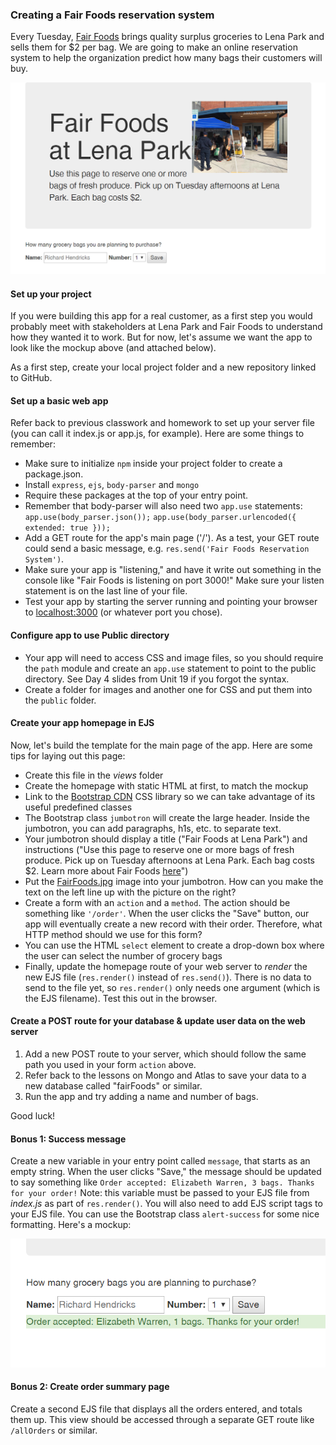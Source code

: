### Creating a Fair Foods reservation system

Every Tuesday, [Fair Foods](http://www.fairfoods.org/index.php?page=food_rescue.htm) brings quality surplus groceries to Lena Park and sells them for $2 per bag. We are going to make an online reservation system to help the organization predict how many bags their customers will buy.

![FairFoodsMockup.png](./public/images/mockups/FairFoodsMockup.png)

#### Set up your project
If you were building this app for a real customer, as a first step you would probably meet with stakeholders at Lena Park and Fair Foods to understand how they wanted it to work. But for now, let's assume we want the app to look like the mockup above (and attached below).

As a first step, create your local project folder and a new repository linked to GitHub. 

#### Set up a basic web app
Refer back to previous classwork and homework to set up your server file (you can call it index.js or app.js, for example). Here are some things to remember:

* Make sure to initialize `npm` inside your project folder to create a package.json.
* Install `express`, `ejs`, `body-parser` and `mongo`
* Require these packages at the top of your entry point.
* Remember that body-parser will also need two `app.use` statements:  
`app.use(body_parser.json());`
`app.use(body_parser.urlencoded({ extended: true }));`  
* Add a GET route for the app's main page ('/'). As a test, your GET route could send a basic message, e.g. `res.send('Fair Foods Reservation System')`.
* Make sure your app is "listening," and have it write out something in the console like "Fair Foods is listening on port 3000!" Make sure your listen statement is on the last line of your file.
* Test your app by starting the server running and pointing your browser to [localhost:3000](http://localhost:3000/) (or whatever port you chose).

#### Configure app to use Public directory
* Your app will need to access CSS and image files, so you should require the `path` module and create an `app.use` statement to point to the public directory. See Day 4 slides from Unit 19 if you forgot the syntax.
* Create a folder for images and another one for CSS and put them into the `public` folder.

#### Create your app homepage in EJS
Now, let's build the template for the main page of the app.  Here are some tips for laying out this page:

* Create this file in the _views_ folder
* Create the homepage with static HTML at first, to match the mockup
* Link to the [Bootstrap CDN](https://getbootstrap.com/docs/4.5/getting-started/introduction/) CSS library so we can take advantage of its useful predefined classes
* The Bootstrap class `jumbotron` will create the large header.  Inside the jumbotron, you can add paragraphs, h1s, etc. to separate text.
* Your jumbotron should display a title ("Fair Foods at Lena Park") and instructions ("Use this page to reserve one or more bags of fresh produce. Pick up on Tuesday afternoons at Lena Park. Each bag costs $2. Learn more about Fair Foods [here](http://www.fairfoods.org/index.php?page=food_rescue.htm)")
* Put the [FairFoods.jpg](public/images/logos/FairFoods.jpg) image into your jumbotron. How can you make the text on the left line up with the picture on the right?
* Create a form with an `action` and a `method`. The action should be something like `'/order'`. When the user clicks the "Save" button, our app will eventually create a new record with their order. Therefore, what HTTP method should we use for this form?
* You can use the HTML `select` element to create a drop-down box where the user can select the number of grocery bags
* Finally, update the homepage route of your web server to _render_ the new EJS file (`res.render()` instead of `res.send()`). There is no data to send to the file yet, so `res.render()` only needs one argument (which is the EJS filename). Test this out in the browser.

#### Create a POST route for your database & update user data on the web server
1. Add a new POST route to your server, which should follow the same path you used in your form `action` above.
2. Refer back to the lessons on Mongo and Atlas to save your data to a new database called "fairFoods" or similar.
3. Run the app and try adding a name and number of bags.  

Good luck!


#### Bonus 1: Success message
Create a new variable in your entry point called `message`, that starts as an empty string. When the user clicks "Save," the message should be updated to say something like `Order accepted: Elizabeth Warren, 3 bags. Thanks for your order!` Note: this variable must be passed to your EJS file from _index.js_ as part of `res.render()`. You will also need to add EJS script tags to your EJS file. You can use the Bootstrap class `alert-success` for some nice formatting. Here's a mockup:

![orderAcceptedMockup.png](public/images/mockups/orderAcceptedMockup.png)

#### Bonus 2: Create order summary page
Create a second EJS file that displays all the orders entered, and totals them up. This view should be accessed through a separate GET route like `/allOrders` or similar.
